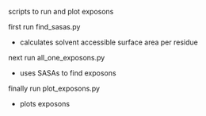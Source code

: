 scripts to run and plot exposons    

first run find_sasas.py    
   - calculates solvent accessible surface area per residue    

next run all_one_exposons.py    
   - uses SASAs to find exposons    

finally run plot_exposons.py    
   - plots exposons    
